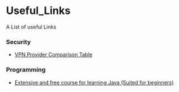 # Useful_Links
A List of useful Links

### Security

- [VPN Provider Comparison Table](https://docs.google.com/spreadsheets/d/1ijfqfLrJWLUVBfJZ_YalVpstWsjw-JGzkvMd6u2jqEk/edit#gid=231869418)

### Programming

- [Extensive and free course for learning Java (Suited for beginners)](https://java-programming.mooc.fi/)
